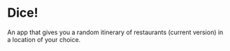 # Dice!

An app that gives you a random itinerary of restaurants (current version) in a location of your choice. 





